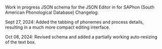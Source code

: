 Work in progress JSON schema for the JSON Editor in for SAPhon (South American Phonological Database)
Changelog:

Sept 27, 2024: 
Added the tabbing of phonemes and process details, resulting in a much more compact editing interface. 

Oct 08, 2024:
Revised schema and added a partially working auto-resizing of the text box. 
